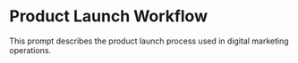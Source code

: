# Product Launch Workflow

This prompt describes the product launch process used in digital marketing operations.
